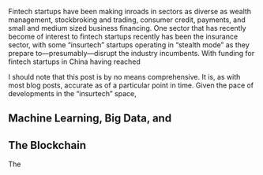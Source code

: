 <p class="lede">Fintech startups have been making inroads in sectors as diverse as wealth management, stockbroking and trading, consumer credit, payments, and small and medium sized business financing. One sector that has recently become of interest to fintech startups recently has been the insurance sector, with some “insurtech” startups operating in “stealth mode” as they prepare to—presumably—disrupt the industry incumbents. With funding for fintech startups in China having reached </p>



I should note that this post is by no means comprehensive. It is, as with most blog posts, accurate as of a particular point in time. Given the pace of developments in the “insurtech” space, 

## Machine Learning, Big Data, and 



## The Blockchain 

The 